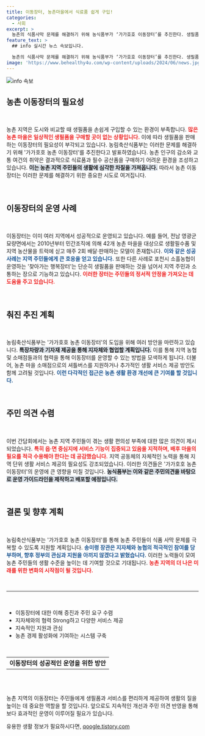```yaml
---
title: 이동장터, 농촌마을에서 식료품 쉽게 구입!
categories:
  - 사회
excerpt: >
  농촌의 식품사막 문제를 해결하기 위해 농식품부가 ‘가가호호 이동장터’를 추진한다. 생필품과 지역 농산물을 직접 배달하며 주민들의 삶의 질을 향상시키는 혁신적인 프로젝트가 시작된다!
feature_text: >
  ## info 실시간 뉴스 속보입니다.

  농촌의 식품사막 문제를 해결하기 위해 농식품부가 ‘가가호호 이동장터’를 추진한다. 생필품과 지역 농산물을 직접 배달하며 주민들의 삶의 질을 향상시키는 혁신적인 프로젝트가 시작된다!
image: 'https://www.behealthy4u.com/wp-content/uploads/2024/06/news.jpg'
---
```


<p><img src="https://www.behealthy4u.com/wp-content/uploads/2024/06/news.jpg" alt="info 속보" /></p>

<h2 data-ke-size="size26">농촌 이동장터의 필요성</h2>

<p data-ke-size="size16">&nbsp;</p>

<p>농촌 지역은 도시와 비교할 때 생필품을 손쉽게 구입할 수 있는 환경이 부족합니다. <b><span style="color: #ee2323;">많은 농촌 마을은 일상적인 생필품을 구매할 곳이 없는 상황입니다.</span></b> 이에 따라 생필품을 판매하는 이동장터의 필요성이 부각되고 있습니다. 농림축산식품부는 이러한 문제를 해결하기 위해 '가가호호 농촌 이동장터'를 추진한다고 발표하였습니다. 농촌 인구의 감소와 교통 여건의 취약은 결과적으로 식료품과 필수 공산품을 구매하기 어려운 환경을 조성하고 있습니다. <b><span style="background-color: #21538527;">이는 농촌 지역 주민들의 생활에 심각한 차질을 가져옵니다.</span></b> 따라서 농촌 이동장터는 이러한 문제를 해결하기 위한 중요한 시도로 여겨집니다.</p>

<p data-ke-size="size16">&nbsp;</p>

<h2 data-ke-size="size26">이동장터의 운영 사례</h2>

<p data-ke-size="size16">&nbsp;</p>

<p>이동장터는 이미 여러 지역에서 성공적으로 운영되고 있습니다. 예를 들어, 전남 영광군 묘량면에서는 2010년부터 민간조직에 의해 42개 농촌 마을을 대상으로 생활필수품 및 지역 농산물을 트럭에 싣고 매주 2회 배달·판매하는 모델이 존재합니다. <b><span style="color: #1a5490;">이와 같은 성공 사례는 지역 주민들에게 큰 호응을 얻고 있습니다.</span></b> 또한 다른 사례로 포천시 소흘농협이 운영하는 '찾아가는 행복장터'는 단순히 생필품을 판매하는 것을 넘어서 지역 주민과 소통하는 장으로 기능하고 있습니다. <b><span style="color: #ee2323;">이러한 장터는 주민들의 정서적 안정을 가져오는 데 도움을 주고 있습니다.</span></b></p>

<p data-ke-size="size16">&nbsp;</p>

<h2 data-ke-size="size26">춰진 추진 계획</h2>

<p data-ke-size="size16">&nbsp;</p>

<p>농림축산식품부는 '가가호호 농촌 이동장터'의 도입을 위해 여러 방안을 마련하고 있습니다. <b><span style="background-color: #21538527;">특장차량과 기자재 제공을 통해 지자체와 협업할 계획입니다.</span></b> 이를 통해 지역 농협 및 소매점들과의 협력을 통해 이동장터를 운영할 수 있는 방법을 모색하게 됩니다. 더불어, 농촌 마을 소매점으로의 셔틀버스를 지원하거나 추가적인 생활 서비스 제공 방안도 함께 고려될 것입니다. <b><span style="color: #1a5490;">이런 다각적인 접근은 농촌 생활 환경 개선에 큰 기여를 할 것입니다.</span></b></p>

<p data-ke-size="size16">&nbsp;</p>

<h2 data-ke-size="size26">주민 의견 수렴</h2>

<p data-ke-size="size16">&nbsp;</p>

<p>이번 간담회에서는 농촌 지역 주민들이 겪는 생활 편의성 부족에 대한 많은 의견이 제시되었습니다. <b><span style="color: #ee2323;">특히 읍·면 중심지에 서비스 기능이 집중되고 있음을 지적하며, 배후 마을의 필요를 적극 수용해야 한다는 데 공감했습니다.</span></b> 지역 공동체의 자체적인 노력을 통해 지역 단위 생활 서비스 제공의 필요성도 강조되었습니다. 이러한 의견들은 '가가호호 농촌 이동장터'의 운영에 큰 영향을 미칠 것입니다. <b><span style="background-color: #21538527;">농식품부는 이와 같은 주민의견을 바탕으로 운영 가이드라인을 제작하고 배포할 예정입니다.</span></b></p>

<p data-ke-size="size16">&nbsp;</p>

<h2 data-ke-size="size26">결론 및 향후 계획</h2>

<p data-ke-size="size16">&nbsp;</p>

<p>농림축산식품부는 '가가호호 농촌 이동장터'를 통해 농촌 주민들이 식품 사막 문제를 극복할 수 있도록 지원할 계획입니다. <b><span style="color: #1a5490;">송미령 장관은 지자체와 농협의 적극적인 참여를 당부하며, 향후 정부의 관심과 지원을 아끼지 않겠다고 밝혔습니다.</span></b> 이러한 노력들이 모여 농촌 주민들의 생활 수준을 높이는 데 기여할 것으로 기대됩니다. <b><span style="color: #ee2323;">농촌 지역의 더 나은 미래를 위한 변화의 시작점이 될 것입니다.</span></b>  </p>

<p data-ke-size="size16">&nbsp;</p>

<hr>

<p data-ke-size="size16">&nbsp;</p>

<ul>
  <li>이동장터에 대한 이해 증진과 주민 요구 수렴</li>
  <li>지자체와의 협력 Strong하고 다양한 서비스 제공</li>
  <li>지속적인 지원과 관심</li>
  <li>농촌 경제 활성화에 기여하는 시스템 구축</li>
</ul>

<p data-ke-size="size16">&nbsp;</p>

<table style="width: 100%; height: 50px;">
  <tr>
    <td style="text-align: center; height: 17px;"><b>이동장터의 성공적인 운영을 위한 방안</b></td>
  </tr>
</table>

<p data-ke-size="size16">&nbsp;</p>

<p>농촌 지역의 이동장터는 주민들에게 생필품과 서비스를 편리하게 제공하여 생활의 질을 높이는 데 중요한 역할을 할 것입니다. 앞으로도 지속적인 개선과 주민 의견 반영을 통해 보다 효과적인 운영이 이루어질 필요가 있습니다.</p>
유용한 생활 정보가 필요하시다면, <a href="https://qoogle.tistory.com" rel="dofollow">qoogle.tistory.com</a>


